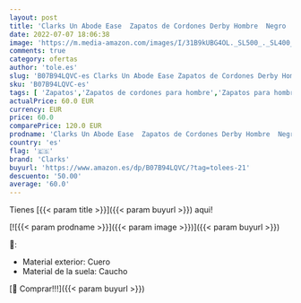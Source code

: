 ```yaml
---
layout: post
title: 'Clarks Un Abode Ease  Zapatos de Cordones Derby Hombre  Negro  Black Leather   41 EU'
date: 2022-07-07 18:06:38
image: 'https://m.media-amazon.com/images/I/31B9kUBG4OL._SL500_._SL400_.jpg'
comments: true
category: ofertas
author: 'tole.es'
slug: 'B07B94LQVC-es Clarks Un Abode Ease Zapatos de Cordones Derby Hombre...'
sku: 'B07B94LQVC-es'
tags: [ 'Zapatos','Zapatos de cordones para hombre','Zapatos para hombre','Zapatos y complementos','clarks','zapatos','🇪🇸', ]
actualPrice: 60.0 EUR
currency: EUR
price: 60.0
comparePrice: 120.0 EUR
prodname: 'Clarks Un Abode Ease  Zapatos de Cordones Derby Hombre  Negro  Black Leather   41 EU'
country: 'es'
flag: '🇪🇸'
brand: 'Clarks'
buyurl: 'https://www.amazon.es/dp/B07B94LQVC/?tag=tolees-21'
descuento: '50.00'
average: '60.0'
---
```


Tienes [{{< param title >}}]({{< param buyurl >}}) aqui!

[![{{< param prodname >}}]({{< param image >}})]({{< param buyurl >}})

🔎:

- Material exterior: Cuero
- Material de la suela: Caucho

[🛒 Comprar!!!]({{< param buyurl >}})
